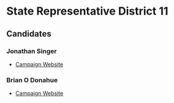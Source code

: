 # State Representative District 11

## Candidates

### Jonathan Singer
* [Campaign Website][1]

### Brian O Donahue
* [Campaign Website][2]

[1]: https://www.facebook.com/Singer4House/
[2]: https://www.bocogop.org/index.php/2018-election/brian-donahue-for-hd-11
